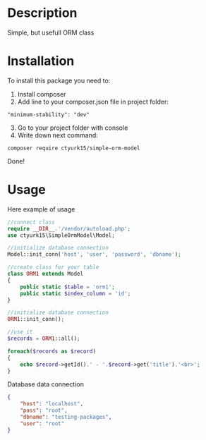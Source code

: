 # Description

Simple, but usefull ORM class

# Installation

To install this package you need to:
1. Install composer
2. Add line to your composer.json file in project folder:
```
"minimum-stability": "dev"
```
3. Go to your project folder with console
4. Write down next command:
```
composer require ctyurk15/simple-orm-model
```

Done!

# Usage
Here example of usage

```php
//connect class
require __DIR__.'/vendor/autoload.php';
use ctyurk15\SimpleOrmModel\Model;

//initialize database connection
Model::init_conn('host', 'user', 'password', 'dbname');

//create class for your table
class ORM1 extends Model
{
    public static $table = 'orm1';
    public static $index_column = 'id';
}

//initialize database connection
ORM1::init_conn();

//use it
$records = ORM1::all();

foreach($records as $record)
{
    echo $record->getId().' - '.$record->get('title').'<br>';
}
```

Database data connection
```json
{
    "host": "localhost",
    "pass": "root",
    "dbname": "testing-packages",
    "user": "root"
}
```
